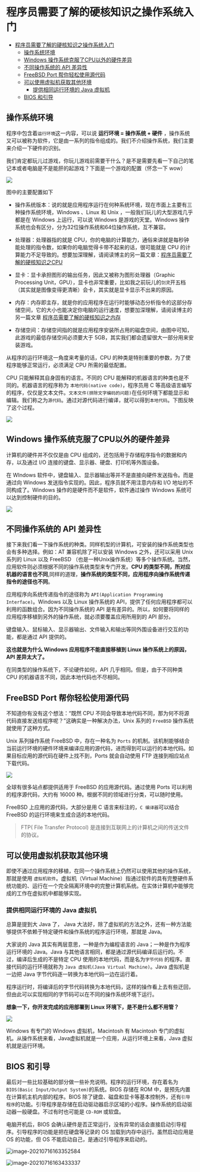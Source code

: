 # 程序员需要了解的硬核知识之操作系统入门

* [程序员需要了解的硬核知识之操作系统入门](#程序员需要了解的硬核知识之操作系统入门)
   * [操作系统环境](#操作系统环境)
   * [Windows 操作系统克服了CPU以外的硬件差异](#windows-操作系统克服了cpu以外的硬件差异)
   * [不同操作系统的 API 差异性](#不同操作系统的-api-差异性)
   * [FreeBSD Port 帮你轻松使用源代码](#freebsd-port-帮你轻松使用源代码)
   * [可以使用虚拟机获取其他环境](#可以使用虚拟机获取其他环境)
      * [提供相同运行环境的 Java 虚拟机](#提供相同运行环境的-java-虚拟机)
   * [BIOS 和引导](#bios-和引导)

## 操作系统环境

程序中包含着`运行环境`这一内容，可以说 **运行环境 = 操作系统 + 硬件** ，操作系统又可以被称为软件，它是由一系列的指令组成的。我们不介绍操作系统，我们主要来介绍一下硬件的识别。

我们肯定都玩儿过游戏，你玩儿游戏前需要干什么？是不是需要先看一下自己的笔记本或者电脑是不是能肝的起游戏？下面是一个游戏的配置（怀念一下 wow）

![](https://img2020.cnblogs.com/blog/1515111/202006/1515111-20200606161923139-1993379732.png)

图中的主要配置如下

* 操作系统版本：说的就是应用程序运行在何种系统环境，现在市面上主要有三种操作系统环境，Windows 、Linux 和 Unix ，一般我们玩儿的大型游戏几乎都是在 Windows 上运行，可以说 Windows 是游戏的天堂。Windows 操作系统也会有区分，分为32位操作系统和64位操作系统，互不兼容。
* 处理器：处理器指的就是 CPU，你的电脑的计算能力，通俗来讲就是每秒钟能处理的指令数，如果你的电脑觉得卡带不起来的话，很可能就是 CPU 的计算能力不足导致的。想要加深理解，请阅读博主的另一篇文章：[程序员需要了解的硬核知识之CPU](https://mp.weixin.qq.com/s?__biz=MzU2NDg0OTgyMA==&mid=2247484585&idx=1&sn=0d6c3ccf8cc5bec2fea80eb437213801&chksm=fc45f95acb32704c7dcc952a803e88e8a9b0e67c86d8c27abf4e6c776e48b1fcd770dd2dcc8d&token=653889808&lang=zh_CN#rd)

* 显卡：显卡承担图形的输出任务，因此又被称为图形处理器（Graphic Processing Unit，GPU），显卡也非常重要，比如我之前玩儿的`剑灵`开五档（其实就是图像变得更清晰）会卡，其实就是显卡显示不出来的原因。
* 内存：内存即主存，就是你的应用程序在运行时能够动态分析指令的这部分存储空间，它的大小也能决定你电脑的运行速度，想要加深理解，请阅读博主的另一篇文章 [程序员需要了解的硬核知识之内存](https://mp.weixin.qq.com/s?__biz=MzU2NDg0OTgyMA==&mid=2247484617&idx=1&sn=497af1daab7bba6b44ca291194c56621&chksm=fc45f93acb32702c5bc8575f7830f2b585952e31e62af3d73867c42360a2f538ae779452eb52&token=653889808&lang=zh_CN#rd)

* 存储空间：存储空间指的就是应用程序安装所占用的磁盘空间，由图中可知，此游戏的最低存储空间必须要大于 5GB，其实我们都会遗留很大一部分用来安装游戏。

从程序的运行环境这一角度来考量的话，CPU 的种类是特别重要的参数，为了使程序能够正常运行，必须满足 CPU 所需的最低配置。

CPU 只能解释其自身固有的语言。不同的 CPU 能解释的机器语言的种类也是不同的。机器语言的程序称为 `本地代码(native code)`，程序员用 C 等高级语言编写的程序，仅仅是文本文件。`文本文件(排除文字编码的问题)`在任何环境下都能显示和编辑。我们称之为`源代码`。通过对源代码进行编译，就可以得到`本地代码`。下图反映了这个过程。

![](https://img2020.cnblogs.com/blog/1515111/202006/1515111-20200606161935966-560804756.png)

## Windows 操作系统克服了CPU以外的硬件差异

计算机的硬件并不仅仅是由 CPU 组成的，还包括用于存储程序指令的数据和内存，以及通过 I/O 连接的键盘、显示器、硬盘、打印机等外围设备。

在 WIndows 软件中，键盘输入、显示器输出等并不是直接向硬件发送指令。而是通过向 Windows 发送指令实现的。因此，程序员就不用注意内存和 I/O 地址的不同构成了。Windows 操作的是硬件而不是软件，软件通过操作 Windows 系统可以达到控制硬件的目的。

![](https://img2020.cnblogs.com/blog/1515111/202006/1515111-20200606161959278-1404869887.png)

## 不同操作系统的 API 差异性

接下来我们看一下操作系统的种类。同样机型的计算机，可安装的操作系统类型也会有多种选择。例如：AT 兼容机除了可以安装 Windows 之外，还可以采用 Unix 系列的 Linux 以及 FreeBSD （也是一种Unix操作系统）等多个操作系统。当然，应用软件则必须根据不同的操作系统类型来专门开发。**CPU 的类型不同，所对应机器的语言也不同**,同样的道理，**操作系统的类型不同，应用程序向操作系统传递指令的途径也不同**。

应用程序向系统传递指令的途径称为 `API(Application Programming Interface)`。Windows 以及 Linux 操作系统的 API，提供了任何应用程序都可以利用的函数组合。因为不同操作系统的 API 是有差异的。所以，如何要将同样的应用程序移植到另外的操作系统，就必须要覆盖应用所用到的 API 部分。

键盘输入、鼠标输入、显示器输出、文件输入和输出等同外围设备进行交互的功能，都是通过 API 提供的。

**这也就是为什么 Windows 应用程序不能直接移植到 Linux 操作系统上的原因，API 差异太大了。**

在同类型的操作系统下，不论硬件如何，API 几乎相同。但是，由于不同种类 CPU 的机器语言不同，因此本地代码也不尽相同。

## FreeBSD Port 帮你轻松使用源代码

不知道你有没有这个想法：“既然 CPU 不同会导致本地代码不同，那为何不将源代码直接发送给程序呢？”这确实是一种解决办法，Unix 系列的 `FreeBSD` 操作系统就使用了这种方式。

Unix 系列操作系统 FreeBSD 中，存在一种名为 `Ports` 的机制。该机制能够结合当前运行环境的硬件环境来编译应用的源代码，进而得到可以运行的本地代码。如果目标应用的源代码在硬件上找不到，Ports 就会自动使用 FTP 连接到相应站点下载代码。

![](https://img2020.cnblogs.com/blog/1515111/202006/1515111-20200606162009461-652822969.png)

全球有很多站点都提供适用于 FreeBSD 的应用源代码。通过使用 Ports 可以利用的程序源代码，大约有 16000 种。根据不同的领域进行分类，可以随时使用。

FreeBSD 上应用的源代码，大部分是用 C 语言来标注的，`C 编译器`可以结合 FreeBSD 的运行环境来生成合适的本地代码。

>FTP( File Transfer Protocol) 是连接到互联网上的计算机之间的传送文件的协议。

## 可以使用虚拟机获取其他环境

即使不通过应用程序的移植，在同一个操作系统上仍然可以使用其他的操作系统，那就是使用 `虚拟机软件`。虚拟机（Virtual Machine）指通过软件的具有完整硬件系统功能的、运行在一个完全隔离环境中的完整计算机系统。在实体计算机中能够完成的工作在虚拟机中都能够实现。

### 提供相同运行环境的 Java 虚拟机

总算是提到大 Java 了， Java 大法好，除了虚拟机的方法之外，还有一种方法能够提供不依赖于特定硬件和操作系统的程序运行环境，那就是 Java。

大家说的 Java 其实有两层意思，一种是作为编程语言的 Java；一种是作为程序运行环境的 Java。Java 与其他语言相同，都是通过源代码编译后运行的。不过，编译后生成的不是特定 CPU 使用的本地代码，而是名为`字节代码` 的程序。直接代码的运行环境就称为 `Java 虚拟机(Java Virtual Machine)`。Java 虚拟机是一边把 Java 字节代码逐一转换为本地代码一边在运行着。

程序运行时，将编译后的字节代码转换为本地代码，这样的操作看上去有些迂回，但由此可以实现相同的字节码可以在不同的操作系统环境下运行。

**想象一下，你开发完成的应用部署到 Linux 环境下，是不是什么都不用管？**

![](https://img2020.cnblogs.com/blog/1515111/202006/1515111-20200606162023866-1888288603.png)

Windows 有专门的 Windows 虚拟机，Macintosh 有 Macintosh 专门的虚拟机。从操作系统来看，Java虚拟机就是一个应用，从运行环境上来看，Java 虚拟机就是运行环境。

## BIOS 和引导

最后对一些比较基础的部分做一些补充说明。程序的运行环境，存在着名为 `BIOS(Basic Input/Output System)`的系统。BIOS 存储在 ROM 中，是预先内置在计算机主机内部的程序。BIOS 除了键盘、磁盘和显卡等基本控制外，还有`引导程序`的功能。引导程序是存储在启动驱动器启示区域的小程序。操作系统的启动驱动器一般硬盘。不过有时也可能是 `CD-ROM` 或软盘。

电脑开机后，BIOS 会确认硬件是否正常运行，没有异常的话会直接启动引导程序。引导程序的功能是把在硬盘等记录的 OS 加载到内存中运行。虽然启动应用是 OS 的功能，但 OS 不能启动自己，是通过引导程序来启动的。

![image-20210716163352584](https://tva1.sinaimg.cn/large/008i3skNly1gsivkbczxoj31l20t8al5.jpg)

![image-20210716163433337](https://tva1.sinaimg.cn/large/008i3skNly1gsivl4khz9j31d60h8mze.jpg)

